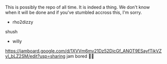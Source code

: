 This is possibly the repo of all time. It is indeed a thing. We don't know when it will be done and if you've stumbled accross this, I'm sorry. 
- rho2dizzy

shush
 - willy

https://jamboard.google.com/d/1XVVm6mv21Dz52DicGf_ANOT9ESayfTikVZyI_bLZ2SM/edit?usp=sharing
jam bored 🤣🤣
